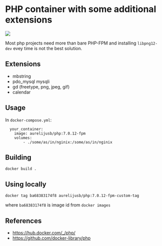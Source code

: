PHP container with some additional extensions
=============================================


[![](https://images.microbadger.com/badges/image/aurelijusb/php.svg)](https://microbadger.com/images/aurelijusb/php "Docker image info")


Most php projects need more than bare PHP-FPM
and installing `libpng12-dev` evey time is not the best solution.
 
Extensions
----------

* mbstring
* pdo_mysql mysqli
* gd (freetype, png, jpeg, gif)
* calendar

Usage
-----

In `docker-compose.yml`:

```
  your_container:
    image: aurelijusb/php:7.0.12-fpm
    volumes:
        - ./some/as/in/nginix:/some/as/in/nginix
```

Building
--------

```
docker build .
```

Using locally
-------------

```
docker tag ba68383174f8 aurelijusb/php:7.0.12-fpm-custom-tag
```

where `ba68383174f8` is image id from `docker images`

References
----------

 * https://hub.docker.com/_/php/
 * https://github.com/docker-library/php

